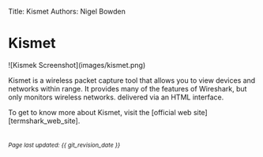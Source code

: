 Title: Kismet
Authors: Nigel Bowden

# Kismet
<div style="float: center;">
![Kismek Screenshot](images/kismet.png)
</div>

Kismet is a wireless packet capture tool that allows you to view devices and networks within range. It provides many of the features of Wireshark, but only monitors wireless networks. delivered via an HTML interface.

To get to know more about Kismet, visit the [official web site][termshark_web_site].

<!-- Link list -->
[kismet_web_site]: https://www.kismetwireless.net/

<small><br><i>Page last updated: {{ git_revision_date }} </i></small>
